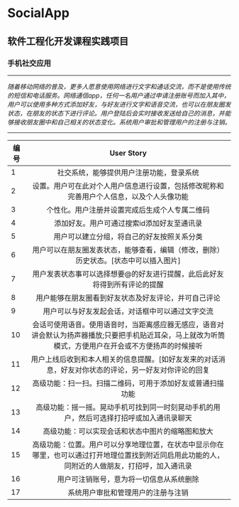 # SocialApp
## 软件工程化开发课程实践项目
### 手机社交应用
***
*随着移动网络的普及，更多人愿意使用网络进行文字和通话交流，而不是使用传统的短信和电话服务。网络通信app，任何一名用户通过申请注册账号而加入其中，用户可以使用多种方式添加好友，与好友进行文字和语音交流，也可以在朋友圈发状态，在朋友的状态下进行评论。用户登陆后会实时接收发送给自己的消息，并能够接收朋友圈中和自己相关的状态变化。系统用户审批和管理用户的注册与注销。*
***

| **编号** |**User Story**|
|------|:--------:|
|   1  | 社交系统，能够提供用户注册功能，登录系统|
|   2  |设置。用户可在此对个人用户信息进行设置，包括修改昵称和完善用户个人信息，以及个人头像功能|
|   3  | 个性化。用户注册并设置完成后生成个人专属二维码|
|   4  |添加好友。用户可通过搜索id添加好友至通讯录|
|   5	 | 用户可以建立分组，将自己的好友按照关系分类|
|   6	 | 用户可以在朋友圈发表状态，能够查看，编辑（修改，删除）历史状态。[状态中可以插入图片]|
|   7	 | 用户发表状态事可以选择想要@的好友进行提醒，此后此好友将得到所有评论的提醒|
|   8  | 用户能够在朋友圈看到好友状态及好友评论，并可自己评论|
|   9	 | 用户可以与好友发起会话，对话框中可以通过文字交流|
|  10	 |会话可使用语音。使用语音时，当距离感应器无感应，语音对讲会默认为扬声器播放;只要把手机贴近耳朵，马上就改为听筒模式，方便用户在开会或不方便扬声的时候接听|
|  11	 |用户上线后收到和本人相关的信息提醒。[如好友发来的对话消息，好友对你状态的评论，另一好友对你评论的回复|
|  12	 |高级功能：扫一扫。扫描二维码，可用于添加好友或普通扫描功能|
|  13	 |高级功能：摇一摇。晃动手机可找到同一时刻晃动手机的用户，然后可选择打招呼或加入通讯录聊天|
|  14	 |高级功能：可以实现会话和状态中图片的缩略图和放大|
|  15	 |高级功能：位置。用户可以分享地理位置，在状态中显示你在哪里，也可以通过打开地理位置找到附近同启用此功能的人，同附近的人做朋友，打招呼，加入通讯录|
|  16	 |用户可注销账号，意为将一切信息从系统删除|
|  17	 |系统用户审批和管理用户的注册与注销|
